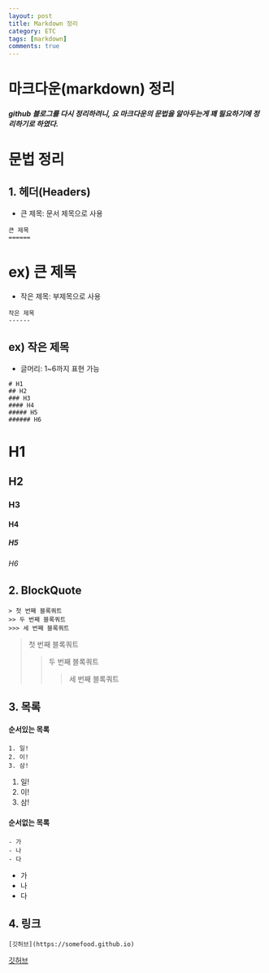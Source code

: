```yaml
---
layout: post
title: Markdown 정리
category: ETC
tags: [markdown]
comments: true
---
```


마크다운(markdown) 정리
================

##### github 블로그를 다시 정리하려니, 요 마크다운의 문법을 알아두는게 꽤 필요하기에 정리하기로 하였다.

# 문법 정리

## 1. 헤더(Headers)
- 큰 제목: 문서 제목으로 사용
```
큰 제목
======
```
ex) 큰 제목
======

- 작은 제목: 부제목으로 사용
```
작은 제목
------
```

ex) 작은 제목
-------

- 글머리: 1~6까지 표현 가능
```
# H1
## H2
### H3
#### H4
##### H5
###### H6
```

# H1
## H2
### H3
#### H4
##### H5
###### H6

## 2. BlockQuote
```
> 첫 번째 블록쿼트
>> 두 번째 블록쿼트
>>> 세 번째 블록쿼트
```
> 첫 번째 블록쿼트
>> 두 번째 블록쿼트
>>> 세 번째 블록쿼트

## 3. 목록
#### 순서있는 목록
```
1. 일!
2. 이!
3. 삼!
```
1. 일!
2. 이!
3. 삼!

#### 순서없는 목록
```
- 가
- 나
- 다
```
- 가
- 나
- 다

## 4. 링크
```
[깃허브](https://somefood.github.io)
```
[깃허브](https://somefood.github.io)
